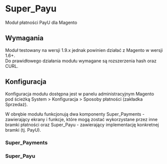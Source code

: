 # Super_Payu
Moduł płatności PayU dla Magento

## Wymagania
Moduł testowany na wersji 1.9.x jednak powinien działać z Magento w wersji 1.6+.  
Do prawidłowego działania modułu wymagane są rozszerzenia hash oraz CURL.

## Konfiguracja
Konfiguracja modułu dostępna jest w panelu administracyjnym Magento pod ścieżką System > Konfiguracja > Sposoby płatności (zakładka Sprzedaż).

W obrębie modułu funkcjonują dwa komponenty Super_Payments - zawierający ekrany i funkcje, które mogą zostać wykorzystane przez inne bramki płatności oraz Super_Payu - zawierający implementację konkretnej bramki (tj. PayU).

### Super_Payments

### Super_Payu
